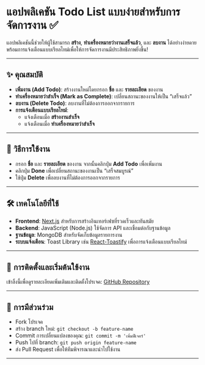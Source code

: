 # แอปพลิเคชัน Todo List แบบง่ายสำหรับการจัดการงาน ✅

แอปพลิเคชันนี้ช่วยให้ผู้ใช้สามารถ **สร้าง**, **ทำเครื่องหมายว่างานเสร็จแล้ว**, และ **ลบงาน** ได้อย่างง่ายดาย พร้อมการแจ้งเตือนแบบเรียลไทม์เพื่อให้การจัดการงานมีประสิทธิภาพยิ่งขึ้น!

---

## ✨ คุณสมบัติ

- **เพิ่มงาน (Add Todo)**: สร้างงานใหม่โดยกรอก **ชื่อ** และ **รายละเอียด** ของงาน
- **ทำเครื่องหมายว่าสำเร็จ (Mark as Complete)**: เปลี่ยนสถานะของงานให้เป็น “เสร็จแล้ว”
- **ลบงาน (Delete Todo)**: ลบงานที่ไม่ต้องการออกจากรายการ
- **การแจ้งเตือนแบบเรียลไทม์**: 
  - แจ้งเตือนเมื่อ **สร้างงานสำเร็จ**
  - แจ้งเตือนเมื่อ **ทำเครื่องหมายว่าสำเร็จ**

---

## 📝 วิธีการใช้งาน

- กรอก **ชื่อ** และ **รายละเอียด** ของงาน จากนั้นคลิกปุ่ม **Add Todo** เพื่อเพิ่มงาน
- คลิกปุ่ม **Done** เพื่อเปลี่ยนสถานะของงานเป็น “เสร็จสมบูรณ์”
- ใช้ปุ่ม **Delete** เพื่อลบงานที่ไม่ต้องการออกจากรายการ

---

## 🛠️ เทคโนโลยีที่ใช้

- **Frontend**: [Next.js](https://nextjs.org/) สำหรับการสร้างอินเทอร์เฟซที่รวดเร็วและทันสมัย
- **Backend**: JavaScript (Node.js) ใช้จัดการ API และเชื่อมต่อกับฐานข้อมูล
- **ฐานข้อมูล**: MongoDB สำหรับจัดเก็บข้อมูลรายการงาน
- **ระบบแจ้งเตือน**: Toast Library เช่น [React-Toastify](https://fkhadra.github.io/react-toastify/) เพื่อการแจ้งเตือนแบบเรียลไทม์

---


## 🚀 การติดตั้งและเริ่มต้นใช้งาน

เข้าลิ้งนี้เพื่อดูรายละเอียดเพิ่มเติมและติดตั้งโปรเจค: [GitHub Repository](https://github.com/Ponanarutt/Todo/tree/main)

---


## 🤝 การมีส่วนร่วม

- Fork โปรเจค
- สร้าง branch ใหม่: `git checkout -b feature-name`
- Commit การเปลี่ยนแปลงของคุณ: `git commit -m 'เพิ่มฟีเจอร์'`
- Push ไปที่ branch: `git push origin feature-name`
- ส่ง Pull Request เพื่อให้ทีมพิจารณาและนำไปใช้งาน

---
